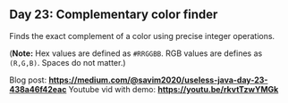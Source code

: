## Day 23: Complementary color finder
Finds the exact complement of a color using precise integer operations.

(**Note:** Hex values are defined as `#RRGGBB`. RGB values are defines as `(R,G,B)`. Spaces do not matter.)

Blog post: **<https://medium.com/@savim2020/useless-java-day-23-438a46f42eac>**
Youtube vid with demo: **<https://youtu.be/rkvtTzwYMGk>**